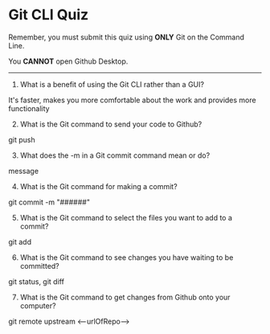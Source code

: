 # Git CLI Quiz

Remember, you must submit this quiz using __ONLY__ Git on the Command Line. 

You __CANNOT__ open Github Desktop.

---

1. What is a benefit of using the Git CLI rather than a GUI?

<!-- Write your answer here -->
It's faster, makes you more comfortable about the work and provides more functionality

2. What is the Git command to send your code to Github?

<!-- Write your answer here -->
git push 

3. What does the -m in a Git commit command mean or do?

<!-- Write your answer here -->
message

4. What is the Git command for making a commit?

<!-- Write your answer here -->
git commit -m "######"

5. What is the Git command to select the files you want to add to a commit?

<!-- Write your answer here -->
git add <file>

6. What is the Git command to see changes you have waiting to be committed?

<!-- Write your answer here -->
git status,
git diff

7. What is the Git command to get changes from Github onto your computer?

<!-- Write your answer here -->
git remote upstream <--urlOfRepo-->

